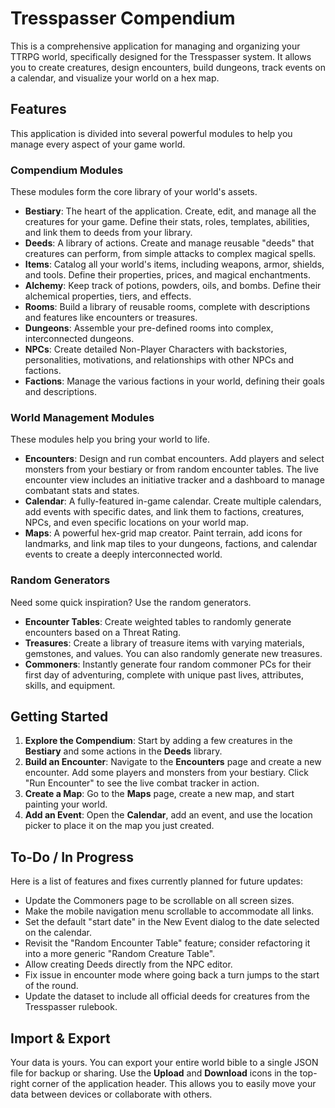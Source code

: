 # Tresspasser Compendium

This is a comprehensive application for managing and organizing your TTRPG world, specifically designed for the Tresspasser system. It allows you to create creatures, design encounters, build dungeons, track events on a calendar, and visualize your world on a hex map.

## Features

This application is divided into several powerful modules to help you manage every aspect of your game world.

### Compendium Modules

These modules form the core library of your world's assets.

*   **Bestiary**: The heart of the application. Create, edit, and manage all the creatures for your game. Define their stats, roles, templates, abilities, and link them to deeds from your library.
*   **Deeds**: A library of actions. Create and manage reusable "deeds" that creatures can perform, from simple attacks to complex magical spells.
*   **Items**: Catalog all your world's items, including weapons, armor, shields, and tools. Define their properties, prices, and magical enchantments.
*   **Alchemy**: Keep track of potions, powders, oils, and bombs. Define their alchemical properties, tiers, and effects.
*   **Rooms**: Build a library of reusable rooms, complete with descriptions and features like encounters or treasures.
*   **Dungeons**: Assemble your pre-defined rooms into complex, interconnected dungeons.
*   **NPCs**: Create detailed Non-Player Characters with backstories, personalities, motivations, and relationships with other NPCs and factions.
*   **Factions**: Manage the various factions in your world, defining their goals and descriptions.

### World Management Modules

These modules help you bring your world to life.

*   **Encounters**: Design and run combat encounters. Add players and select monsters from your bestiary or from random encounter tables. The live encounter view includes an initiative tracker and a dashboard to manage combatant stats and states.
*   **Calendar**: A fully-featured in-game calendar. Create multiple calendars, add events with specific dates, and link them to factions, creatures, NPCs, and even specific locations on your world map.
*   **Maps**: A powerful hex-grid map creator. Paint terrain, add icons for landmarks, and link map tiles to your dungeons, factions, and calendar events to create a deeply interconnected world.

### Random Generators

Need some quick inspiration? Use the random generators.

*   **Encounter Tables**: Create weighted tables to randomly generate encounters based on a Threat Rating.
*   **Treasures**: Create a library of treasure items with varying materials, gemstones, and values. You can also randomly generate new treasures.
*   **Commoners**: Instantly generate four random commoner PCs for their first day of adventuring, complete with unique past lives, attributes, skills, and equipment.

## Getting Started

1.  **Explore the Compendium**: Start by adding a few creatures in the **Bestiary** and some actions in the **Deeds** library.
2.  **Build an Encounter**: Navigate to the **Encounters** page and create a new encounter. Add some players and monsters from your bestiary. Click "Run Encounter" to see the live combat tracker in action.
3.  **Create a Map**: Go to the **Maps** page, create a new map, and start painting your world.
4.  **Add an Event**: Open the **Calendar**, add an event, and use the location picker to place it on the map you just created.

## To-Do / In Progress

Here is a list of features and fixes currently planned for future updates:

*   Update the Commoners page to be scrollable on all screen sizes.
*   Make the mobile navigation menu scrollable to accommodate all links.
*   Set the default "start date" in the New Event dialog to the date selected on the calendar.
*   Revisit the "Random Encounter Table" feature; consider refactoring it into a more generic "Random Creature Table".
*   Allow creating Deeds directly from the NPC editor.
*   Fix issue in encounter mode where going back a turn jumps to the start of the round.
*   Update the dataset to include all official deeds for creatures from the Tresspasser rulebook.

## Import & Export

Your data is yours. You can export your entire world bible to a single JSON file for backup or sharing. Use the **Upload** and **Download** icons in the top-right corner of the application header. This allows you to easily move your data between devices or collaborate with others.
